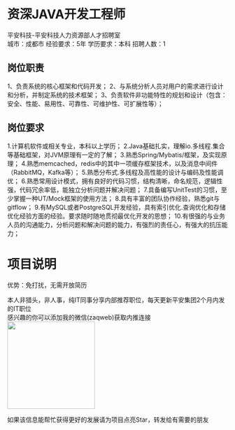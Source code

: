 # 资深JAVA开发工程师
平安科技-平安科技人力资源部人才招聘室  
城市：成都市 经验要求：5年 学历要求：本科  招聘人数：1

## 岗位职责
1、负责系统的核心框架和代码开发；
 2、与系统分析人员对用户的需求进行设计和分析，并制定系统的技术框架；
 3、负责软件非功能特性的规划和设计（包含：安全、性能、易用性、可靠性、可维护性、可扩展性等）；

## 岗位要求
1.计算机软件或相关专业，本科以上学历；
 2.Java基础扎实，理解io.多线程.集合等基础框架，对JVM原理有一定的了解；
 3.熟悉Spring/Mybatis/框架，及实现原理；
 4.熟悉memcached，redis中的其中一项缓存框架技术，以及消息中间件（RabbitMQ，Kafka等）；
 5.熟悉分布式.多线程及高性能的设计与编码及性能调优；
 6.熟悉常用设计模式，拥有良好的代码习惯，结构清晰，命名规范，逻辑性强，代码冗余率低，能独立分析问题并解决问题；
 7.具备编写UnitTest的习惯，至少掌握一种UT/Mock框架的使用方法；
 8.具有丰富的团队协作经验，熟悉git与gitflow；
 9.有MySQL或者PostgreSQL开发经验，具有索引优化.查询优化和存储优化经验方面的经验。要求随时随地贯彻最优化开发的思想；
 10.有很强的与业务人员的沟通能力，分析问题和解决问题的能力，有强烈的责任心，有强大的抗压能力；

# 项目说明

优势：免打扰，无需开放简历

本人非猎头，非人事，纯IT同事分享内部推荐职位，每天更新平安集团2个月内发的IT职位  
感兴趣的你可以添加我的微信(zaqweb)获取内推连接  
<img src="https://github.com/zaqweb/PA-IT-JOBS/blob/master/WechatICode.jpeg"  height="200" width="200">

如果该信息能帮忙获得更好的发展请为项目点亮Star，转发给有需要的朋友




